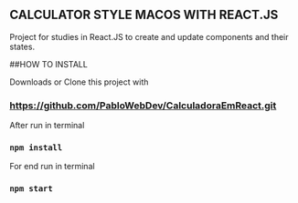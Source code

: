 ## CALCULATOR STYLE MACOS WITH REACT.JS

Project for studies in React.JS to create and update components and their states.

##HOW TO INSTALL

Downloads or Clone this project with 

### https://github.com/PabloWebDev/CalculadoraEmReact.git

After run in terminal 
### `npm install`

For end run in terminal 
### `npm start`
